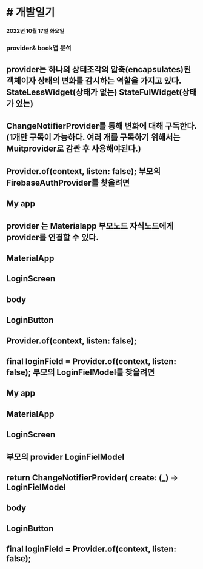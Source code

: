 # # 개발일기
#### 2022년 10월 17일 화요일
### provider& book앱 분석


## provider는 하나의 상태조각의 압축(encapsulates)된 객체이자 상태의 변화를 감시하는 역할을 가지고 있다. StateLessWidget(상태가 없는) StateFulWidget(상태가 있는)
## ChangeNotifierProvider를 통해 변화에 대해 구독한다. (1개만 구독이 가능하다. 여러 개를 구독하기 위해서는 Muitprovider로 감싼 후 사용해야된다.)


##  Provider.of<FirebaseAuthProvider>(context, listen: false);  부모의 FirebaseAuthProvider를 찾을려면

## My app 
## provider 는  Materialapp 부모노드  자식노드에게 provider를 연결할 수 있다. 
## MaterialApp 
## LoginScreen
## body
## LoginButton 
## Provider.of<FirebaseAuthProvider>(context, listen: false);

## final loginField = Provider.of<LoginFieldModel>(context, listen: false); 부모의 LoginFielModel를 찾을려면 

## My app 
## MaterialApp
## LoginScreen
## 부모의 provider LoginFielModel 
## return ChangeNotifierProvider(   create: (_) => LoginFielModel 
## body
## LoginButton
## final loginField = Provider.of<LoginFieldModel>(context, listen: false);

